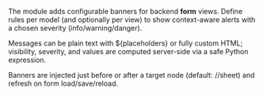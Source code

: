 The module adds configurable banners for backend **form** views. Define
rules per model (and optionally per view) to show context-aware alerts
with a chosen severity (info/warning/danger).

Messages can be plain text with \${placeholders} or fully custom HTML;
visibility, severity, and values are computed server-side via a safe
Python expression.

Banners are injected just before or after a target node (default:
//sheet) and refresh on form load/save/reload.
